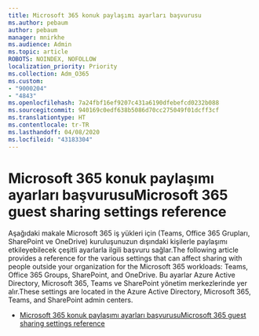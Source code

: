 ```yaml
---
title: Microsoft 365 konuk paylaşımı ayarları başvurusu
ms.author: pebaum
author: pebaum
manager: mnirkhe
ms.audience: Admin
ms.topic: article
ROBOTS: NOINDEX, NOFOLLOW
localization_priority: Priority
ms.collection: Adm_O365
ms.custom:
- "9000204"
- "4843"
ms.openlocfilehash: 7a24fbf16ef9207c431a6190dfebefcd0232b088
ms.sourcegitcommit: 940169c0edf638b5086d70cc275049f01dcff3cf
ms.translationtype: HT
ms.contentlocale: tr-TR
ms.lasthandoff: 04/08/2020
ms.locfileid: "43183304"
---
```

# <a name="microsoft-365-guest-sharing-settings-reference"></a><span data-ttu-id="cabb3-102">Microsoft 365 konuk paylaşımı ayarları başvurusu</span><span class="sxs-lookup"><span data-stu-id="cabb3-102">Microsoft 365 guest sharing settings reference</span></span>

<span data-ttu-id="cabb3-103">Aşağıdaki makale Microsoft 365 iş yükleri için (Teams, Office 365 Grupları, SharePoint ve OneDrive) kuruluşunuzun dışındaki kişilerle paylaşımı etkileyebilecek çeşitli ayarlarla ilgili başvuru sağlar.</span><span class="sxs-lookup"><span data-stu-id="cabb3-103">The following article provides a reference for the various settings that can affect sharing with people outside your organization for the Microsoft 365 workloads: Teams, Office 365 Groups, SharePoint, and OneDrive.</span></span> <span data-ttu-id="cabb3-104">Bu ayarlar Azure Active Directory, Microsoft 365, Teams ve SharePoint yönetim merkezlerinde yer alır.</span><span class="sxs-lookup"><span data-stu-id="cabb3-104">These settings are located in the Azure Active Directory, Microsoft 365, Teams, and SharePoint admin centers.</span></span>

- [<span data-ttu-id="cabb3-105">Microsoft 365 konuk paylaşımı ayarları başvurusu</span><span class="sxs-lookup"><span data-stu-id="cabb3-105">Microsoft 365 guest sharing settings reference</span></span>](https://docs.microsoft.com/microsoft-365/solutions/microsoft-365-guest-settings?view=o365-worldwide)
